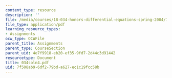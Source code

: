```yaml
---
content_type: resource
description: ''
file: /media/courses/18-034-honors-differential-equations-spring-2004/7f508ab96df279bda627ec1c19fcc58b_034soln4.pdf
file_type: application/pdf
learning_resource_types:
- Assignments
ocw_type: OCWFile
parent_title: Assignments
parent_type: CourseSection
parent_uid: 4e7f9918-eb20-ef35-9fd7-2d44c3d91442
resourcetype: Document
title: 034soln4.pdf
uid: 7f508ab9-6df2-79bd-a627-ec1c19fcc58b
---
```

